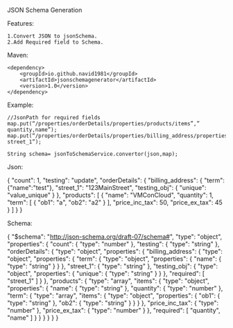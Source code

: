 JSON Schema Generation

Features:

    1.Convert JSON to jsonSchema.
    2.Add Required field to Schema.

Maven:

    <dependency>
        <groupId>io.github.navid1981</groupId>
        <artifactId>jsonschemagenerator</artifactId>
        <version>1.0</version>
    </dependency>

Example:

    //JsonPath for required fields
    map.put(“/properties/orderDetails/properties/products/items”,” quantity,name”);
    map.put(“/properties/orderDetails/properties/billing_address/properties”,” street_1”);

    String schema= jsonToSchemaService.convertor(json,map);

Json:

{
  "count": 1,
  "testing": "update",
  "orderDetails": {
    "billing_address": {
     "term": {"name":"test"},
      "street_1": "123MainStreet",
      "testing_obj": {
        "unique": "value_unique"
      }
    },
    "products": [
      {
        "name": "VMConCloud",
        "quantity": 1,
        "term": [
          {
            "ob1": "a",
            "ob2": "a2"
          }
        ],
        "price_inc_tax": 50,
        "price_ex_tax": 45
      }
    ]
  }
}

Schema:

{
    "$schema": "http://json-schema.org/draft-07/schema#",
    "type": "object",
    "properties": {
        "count": {
            "type": "number"
        },
        "testing": {
            "type": "string"
        },
        "orderDetails": {
            "type": "object",
            "properties": {
                "billing_address": {
                    "type": "object",
                    "properties": {
                        "term": {
                            "type": "object",
                            "properties": {
                                "name": {
                                    "type": "string"
                                }
                            }
                        },
                        "street_1": {
                            "type": "string"
                        },
                        "testing_obj": {
                            "type": "object",
                            "properties": {
                                "unique": {
                                    "type": "string"
                                }
                            }
                        },
                        "required": [
                            "street_1"
                        ]
                    }
                },
                "products": {
                    "type": "array",
                    "items": {
                        "type": "object",
                        "properties": {
                            "name": {
                                "type": "string"
                            },
                            "quantity": {
                                "type": "number"
                            },
                            "term": {
                                "type": "array",
                                "items": {
                                    "type": "object",
                                    "properties": {
                                        "ob1": {
                                            "type": "string"
                                        },
                                        "ob2": {
                                            "type": "string"
                                        }
                                    }
                                }
                            },
                            "price_inc_tax": {
                                "type": "number"
                            },
                            "price_ex_tax": {
                                "type": "number"
                            }
                        },
                        "required": [
                            "quantity",
                            "name"
                        ]
                    }
                }
            }
        }
    }
}

